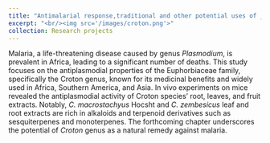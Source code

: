 ```yaml
---
title: "Antimalarial response,traditional and other potential uses of _Croton_ genera"
excerpt: "<br/><img src='/images/croton.png'>" 
collection: Research projects
---
```

Malaria, a life-threatening disease caused by genus _Plasmodium_, is prevalent in Africa, leading to a significant number of deaths. This study focuses on the antiplasmodial properties of the Euphorbiaceae family, specifically the Croton genus, known for its medicinal benefits and widely used in Africa, Southern America, and Asia. In vivo experiments on mice revealed the antiplasmodial activity of Croton species’ root, leaves, and fruit extracts. Notably, _C. macrostachyus_ Hocsht and _C. zembesicus_ leaf and root extracts are rich in alkaloids and terpenoid derivatives such as sesquiterpenes and monoterpenes. The forthcoming chapter underscores the potential of _Croton_ genus as a natural remedy against malaria.


